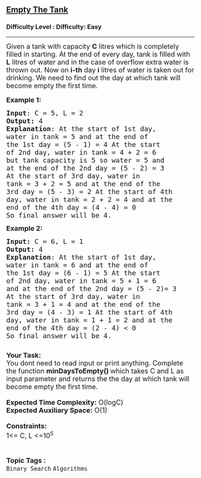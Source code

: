 <h2><a href="https://www.geeksforgeeks.org/problems/empty-the-tank3831/1?itm_source=geeksforgeeks&itm_medium=article&itm_campaign=bottom_sticky_on_article">Empty The Tank</a></h2><h3>Difficulty Level : Difficulty: Easy</h3><hr><div class="problems_problem_content__Xm_eO"><p><span style="font-size:18px">Given a tank with capacity <strong>C</strong> litres which is completely filled in starting. At the end of every day, tank is filled with <strong>L</strong>&nbsp;litres of water and in the case of overflow extra water is thrown out. Now on <strong>i-th</strong> day <strong>i</strong> litres of water is taken out for drinking. We need to find out the day at which tank will become empty the first time.</span><br>
<br>
<span style="font-size:18px"><strong>Example 1:</strong></span></p>

<pre><span style="font-size:18px"><strong>Input</strong>: C = 5, L = 2
<strong>Output:</strong>&nbsp;4&nbsp;
<strong>Explanation</strong>: At the start of 1st day, 
water in tank = 5 and at the end of 
the 1st day = (5 - 1) = 4 At the start
of 2nd day, water in tank = 4 + 2 = 6 
but tank capacity is 5 so water = 5 and 
at the end of the 2nd day = (5 - 2) = 3 
At the start of 3rd day, water in 
tank = 3 + 2 = 5 and at the end of the 
3rd day = (5 - 3) = 2 At the start of 4th 
day, water in tank = 2 + 2 = 4 and at the 
end of the 4th day = (4 - 4) = 0 
So final answer will be 4.</span><span style="font-size:18px">
</span></pre>

<p><span style="font-size:18px"><strong>Example 2:</strong></span></p>

<pre><span style="font-size:18px"><strong>Input: </strong>C = 6, L = 1
<strong>Output:&nbsp;</strong>4
<strong>Explanation</strong>: At the start of 1st day,
water in tank = 6 and at the end of
the 1st day = (6 - 1) = 5 At the start
of 2nd day, water in tank = 5 + 1 = 6
and at the end of the 2nd day = (5 - 2)= 3
At the start of 3rd day, water in
tank = 3 + 1 = 4 and at the end of the
3rd day = (4 - 3) = 1 At the start of 4th
day, water in tank = 1 + 1 = 2 and at the
end of the 4th day = (2 - 4) &lt; 0
So final answer will be 4.</span></pre>

<p><br>
<span style="font-size:18px"><strong>Your Task:&nbsp;&nbsp;</strong><br>
You dont need to read input or print anything. Complete the function <strong>minDaysToEmpty()&nbsp;</strong>which takes C and L&nbsp;as input parameter and returns the the day at which tank will become empty the first time.<br>
<br>
<strong>Expected Time Complexity:</strong> O(logC)<br>
<strong>Expected Auxiliary Space:</strong> O(1)<br>
<br>
<strong>Constraints:</strong><br>
1&lt;= C, L &lt;=10<sup>5</sup></span></p>
</div><br><p><span style=font-size:18px><strong>Topic Tags : </strong><br><code>Binary Search</code>&nbsp;<code>Algorithms</code>&nbsp;